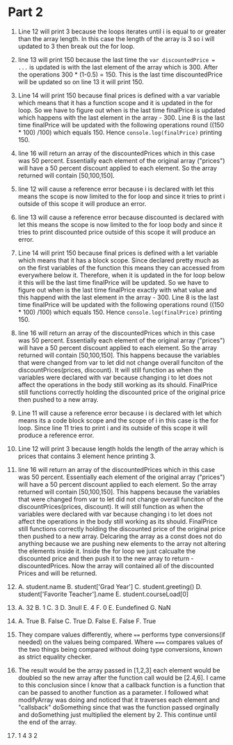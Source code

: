 # Part 2

1. Line 12 will print 3 because the loops iterates until i is equal to or greater than the array length. In this case the length of the array is 3 so i will updated to 3 then break out the for loop.
2. line 13 will print 150 because the last time the `var discountedPrice = ...` is updated is with the last element of the array which is 300. After the operations 300 * (1-0.5) = 150. This is the last time discountedPrice will be updated so on line 13 it will print 150.
3. Line 14 will print 150 because final prices is defined with a var variable which means that it has a function scope and it is updated in the for loop. So we have to figure out when is the last time finalPrice is updated which happens with the last element in the array - 300. Line 8 is the last time finalPrice will be updated with the following operations round ((150 * 100) /100) which equals 150. Hence `console.log(finalPrice)` printing 150.
4. line 16 will return an array of the discountedPrices which in this case was 50 percent. Essentially each element of the original array ("prices") will have a 50 percent discount applied to each element. So the array returned will contain [50,100,150].
5. line 12 will cause a reference error because i is declared with let this means the scope is now limited to the for loop and since it tries to print i outside of this scope it will produce an error.
6. line 13 will cause a reference error because discounted is declared with let this means the scope is now limited to the for loop body  and since it tries to print discounted price outside of this scope it will produce an error.
7. Line 14 will print 150 because final prices is defined with a let variable which means that it has a block scope. Since declared pretty much as on the first variables of the function this means they can accessed from everywhere below it. Therefore, when  it is updated in the for loop below it this will be the last time finalPrice will be updated. So we have to figure out when is the last time finalPrice exactly with what value and this happend with the last element in the array - 300. Line 8 is the last time finalPrice will be updated with the following operations round ((150 * 100) /100) which equals 150. Hence `console.log(finalPrice)` printing 150.
8. line 16 will return an array of the discountedPrices which in this case was 50 percent. Essentially each element of the original array ("prices") will have a 50 percent discount applied to each element. So the array returned will contain [50,100,150]. This happens because the variables that were changed from var to let did not change overall funciton of the discountPrices(prices, discount). It will still function as when the variables were declared with var because changing i to let does not affect the operations in the body still working as its should. FinalPrice still functions correctly holding the discounted price of the original price then pushed to a new array.
9. Line 11 will cause a reference error because i is declared with let which means its a code block scope and the scope of i in this case is the for loop. Since line 11 tries to print i and its outside of this scope it will produce a reference error.
10. Line 12 will print 3 because length holds the length of the array which is prices that contains 3 element hence printing 3.
11. line 16 will return an array of the discountedPrices which in this case was 50 percent. Essentially each element of the original array ("prices") will have a 50 percent discount applied to each element. So the array returned will contain [50,100,150]. This happens because the variables that were changed from var to let did not change overall funciton of the discountPrices(prices, discount). It will still function as when the variables were declared with var because changing i to let does not affect the operations in the body still working as its should. FinalPrice still functions correctly holding the discounted price of the original price then pushed to a new array. Delcaring the array as a const does not do anything because we are pushing new elements to the array not altering the elements inside it. Inside the for loop we just calcualte the discounted price and then push it to the new array to return - discountedPrices. Now the array will contained all of the discounted Prices and will be returned.
12.  
    A. student.name
    B. student['Grad Year']
    C. student.greeting()
    D. student['Favorite Teacher'].name
    E. student.courseLoad[0]
13. 
    A. 32
    B. 1
    C. 3
    D. 3null
    E. 4
    F. 0
    E. Eundefined
    G. NaN
14. 
    A. True
    B. False
    C. True
    D. False
    E. False
    F. True

15. They compare values differently, where `==` performs type conversions(if needed) on the values being compared. Where `===` compares values of the two things being compared without doing type conversions, known as strict equality checker.
17. The result would be the array passed in [1,2,3] each element would be doubled so the new array after the function call would be [2.4,6]. I came to this conclusion since I know that a callback function is a function that can be passed to another function as a parameter. I followed what modifyArray was doing and noticed that it traverses each element and "callsback" doSomething since that was the function passed orginally and doSomething just multiplied the element by 2. This continue until the end of the array.
19. 1 4 3 2

